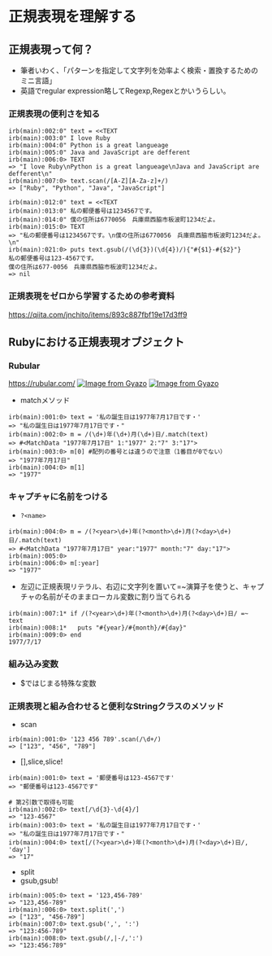 # 正規表現を理解する
## 正規表現って何？
- 筆者いわく、「パターンを指定して文字列を効率よく検索・置換するためのミニ言語」
- 英語でregular expression略してRegexp,Regexとかいうらしい。

### 正規表現の便利さを知る
```
irb(main):002:0" text = <<TEXT
irb(main):003:0" I love Ruby
irb(main):004:0" Python is a great langueage
irb(main):005:0" Java and JavaScript are defferent
irb(main):006:0> TEXT
=> "I love Ruby\nPython is a great langueage\nJava and JavaScript are defferent\n"
irb(main):007:0> text.scan(/[A-Z][A-Za-z]+/)
=> ["Ruby", "Python", "Java", "JavaScript"]

irb(main):012:0" text = <<TEXT
irb(main):013:0" 私の郵便番号は1234567です。
irb(main):014:0" 僕の住所は6770056　兵庫県西脇市板波町1234だよ。
irb(main):015:0> TEXT
=> "私の郵便番号は1234567です。\n僕の住所は6770056　兵庫県西脇市板波町1234だよ。\n"
irb(main):021:0> puts text.gsub(/(\d{3})(\d{4})/){"#{$1}-#{$2}"}
私の郵便番号は123-4567です。
僕の住所は677-0056　兵庫県西脇市板波町1234だよ。
=> nil
```
### 正規表現をゼロから学習するための参考資料
https://qiita.com/jnchito/items/893c887fbf19e17d3ff9

## Rubyにおける正規表現オブジェクト
### Rubular
https://rubular.com/
[![Image from Gyazo](https://i.gyazo.com/bbee2bd4880582e6afda1c9e70d9e876.png)](https://gyazo.com/bbee2bd4880582e6afda1c9e70d9e876)
[![Image from Gyazo](https://i.gyazo.com/0d0d5680a70372599ce4d63b4fc768f4.png)](https://gyazo.com/0d0d5680a70372599ce4d63b4fc768f4)
- matchメソッド
```
irb(main):001:0> text = '私の誕生日は1977年7月17日です・'
=> "私の誕生日は1977年7月17日です・"
irb(main):002:0> m = /(\d+)年(\d+)月(\d+)日/.match(text)
=> #<MatchData "1977年7月17日" 1:"1977" 2:"7" 3:"17">
irb(main):003:0> m[0] #配列の番号とは違うので注意（1番目が0でない）
=> "1977年7月17日"
irb(main):004:0> m[1]
=> "1977"
```

### キャプチャに名前をつける
- `?<name>`
```
irb(main):004:0> m = /(?<year>\d+)年(?<month>\d+)月(?<day>\d+)日/.match(text)
=> #<MatchData "1977年7月17日" year:"1977" month:"7" day:"17">
irb(main):005:0> 
irb(main):006:0> m[:year]
=> "1977"
```
  
- 左辺に正規表現リテラル、右辺に文字列を置いて=~演算子を使うと、キャプチャの名前がそのままローカル変数に割り当てられる
```
irb(main):007:1* if /(?<year>\d+)年(?<month>\d+)月(?<day>\d+)日/ =~ text
irb(main):008:1*   puts "#{year}/#{month}/#{day}"
irb(main):009:0> end
1977/7/17
```

### 組み込み変数
- $ではじまる特殊な変数

### 正規表現と組み合わせると便利なStringクラスのメソッド
- scan
```
irb(main):001:0> '123 456 789'.scan(/\d+/)
=> ["123", "456", "789"]
```
- [],slice,slice!
```
irb(main):001:0> text = '郵便番号は123-4567です'
=> "郵便番号は123-4567です"

# 第2引数で取得も可能
irb(main):002:0> text[/\d{3}-\d{4}/]
=> "123-4567"
irb(main):003:0> text = '私の誕生日は1977年7月17日です・'
=> "私の誕生日は1977年7月17日です・"
irb(main):004:0> text[/(?<year>\d+)年(?<month>\d+)月(?<day>\d+)日/, 'day']
=> "17"
```
- split
- gsub,gsub!
```
irb(main):005:0> text = '123,456-789'
=> "123,456-789"
irb(main):006:0> text.split(',')
=> ["123", "456-789"]
irb(main):007:0> text.gsub(',', ':')
=> "123:456-789"
irb(main):008:0> text.gsub(/,|-/,':')
=> "123:456:789"
```

